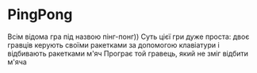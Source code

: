 # PingPong
Всім відома гра під назвою пінг-понг))
Суть цієї гри дуже проста: двоє гравців керують своїми ракетками за допомогою клавіатури і відбивають ракетками м'яч
Програє той гравець, який не зміг відбити м'яча


